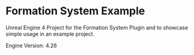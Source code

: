 
# Formation System Example

Unreal Engine 4 Project for the Formation System Plugin and to showcase simple usage in an example project.

Engine Version: 4.26

